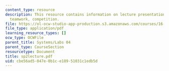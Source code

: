 ```yaml
---
content_type: resource
description: This resource contains information on lecture presentation on requirements,
  teamwork, competition.
file: https://ol-ocw-studio-app-production.s3.amazonaws.com/courses/16-01-unified-engineering-i-ii-iii-iv-fall-2005-spring-2006/cbe56ad5047e0b1ce18951031c1edb5d_sp2lecture.pdf
file_type: application/pdf
learning_resource_types: []
ocw_type: OCWFile
parent_title: Systems/Labs 04
parent_type: CourseSection
resourcetype: Document
title: sp2lecture.pdf
uid: cbe56ad5-047e-0b1c-e189-51031c1edb5d
---
```

